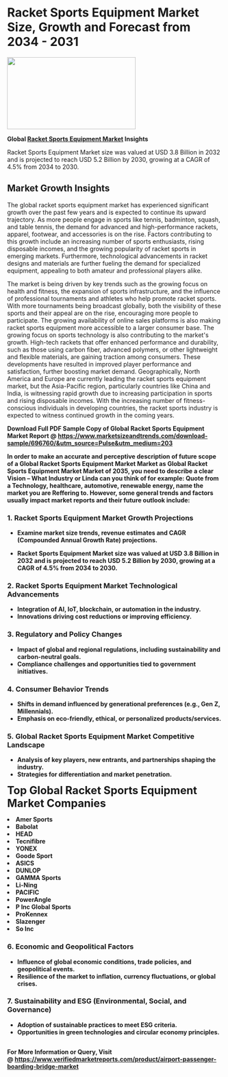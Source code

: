 <H1>Racket Sports Equipment Market Size, Growth and Forecast from 2034 - 2031</H1><img class="aligncenter size-medium wp-image-584254" src="https://thirdeyenews.in/wp-content/uploads/2034/09/Global-Market-Research-300x168.jpeg" alt="" width="300" height="168" /><p><strong>Global&nbsp;<a href="https://www.marketsizeandtrends.com/download-sample/696760/&amp;utm_source=Pulse&amp;utm_medium=203">Racket Sports Equipment Market</a> Insights</strong></p><p>Racket Sports Equipment Market size was valued at USD 3.8 Billion in 2032 and is projected to reach USD 5.2 Billion by 2030, growing at a CAGR of 4.5% from 2034 to 2030.</p><p><h2>Market Growth Insights</h2> <p>The global racket sports equipment market has experienced significant growth over the past few years and is expected to continue its upward trajectory. As more people engage in sports like tennis, badminton, squash, and table tennis, the demand for advanced and high-performance rackets, apparel, footwear, and accessories is on the rise. Factors contributing to this growth include an increasing number of sports enthusiasts, rising disposable incomes, and the growing popularity of racket sports in emerging markets. Furthermore, technological advancements in racket designs and materials are further fueling the demand for specialized equipment, appealing to both amateur and professional players alike.</p> <p><strong></strong></p> <p>The market is being driven by key trends such as the growing focus on health and fitness, the expansion of sports infrastructure, and the influence of professional tournaments and athletes who help promote racket sports. With more tournaments being broadcast globally, both the visibility of these sports and their appeal are on the rise, encouraging more people to participate. The growing availability of online sales platforms is also making racket sports equipment more accessible to a larger consumer base. The growing focus on sports technology is also contributing to the market's growth. High-tech rackets that offer enhanced performance and durability, such as those using carbon fiber, advanced polymers, or other lightweight and flexible materials, are gaining traction among consumers. These developments have resulted in improved player performance and satisfaction, further boosting market demand. Geographically, North America and Europe are currently leading the racket sports equipment market, but the Asia-Pacific region, particularly countries like China and India, is witnessing rapid growth due to increasing participation in sports and rising disposable incomes. With the increasing number of fitness-conscious individuals in developing countries, the racket sports industry is expected to witness continued growth in the coming years.</p> <p><strong></p><p><span class=""><strong>Download Full PDF Sample Copy of Global Racket Sports Equipment Market Report</strong> @ <a href="https://www.marketsizeandtrends.com/download-sample/696760/&amp;utm_source=Pulse&amp;utm_medium=203" target="_blank">https://www.marketsizeandtrends.com/download-sample/696760/&amp;utm_source=Pulse&amp;utm_medium=203</a></span></p><p>In order to make an accurate and perceptive description of future scope of a Global&nbsp;Racket Sports Equipment Market Market as Global&nbsp;Racket Sports Equipment Market Market of 2035, you need to describe a clear Vision &ndash; What Industry or Linda can you think of for example: Quote from a Technology, healthcare, automotive, renewable energy, name the market you are Reffering to. However, some general trends and factors usually impact market reports and their future outlook include:</p><h3>1.&nbsp;<strong>Racket Sports Equipment Market Growth Projections</strong></h3><ul><li>Examine market size trends, revenue estimates and CAGR (Compounded Annual Growth Rate) projections.</li><li><p>Racket Sports Equipment Market size was valued at USD 3.8 Billion in 2032 and is projected to reach USD 5.2 Billion by 2030, growing at a CAGR of 4.5% from 2034 to 2030.</p></li></ul><h3>2.&nbsp;<strong>Racket Sports Equipment Market Technological Advancements</strong></h3><ul><li>Integration of AI, IoT, blockchain, or automation in the industry.</li><li>Innovations driving cost reductions or improving efficiency.</li></ul><h3>3.&nbsp;<strong>Regulatory and Policy Changes</strong></h3><ul><li>Impact of global and regional regulations, including sustainability and carbon-neutral goals.</li><li>Compliance challenges and opportunities tied to government initiatives.</li></ul><h3>4.&nbsp;<strong>Consumer Behavior Trends</strong></h3><ul><li>Shifts in demand influenced by generational preferences (e.g., Gen Z, Millennials).</li><li>Emphasis on eco-friendly, ethical, or personalized products/services.</li></ul><h3>5.&nbsp;<strong>Global Racket Sports Equipment Market Competitive Landscape</strong></h3><ul><li>Analysis of key players, new entrants, and partnerships shaping the industry.</li><li>Strategies for differentiation and market penetration.</li></ul><p data-pm-slice="1 1 []"><span style="color: inherit; font-family: inherit; font-size: 25px;">Top Global Racket Sports Equipment Market Companies</span></p><div class="" data-test-id=""><p><li>Amer Sports</li><li> Babolat</li><li> HEAD</li><li> Tecnifibre</li><li> YONEX</li><li> Goode Sport</li><li> ASICS</li><li> DUNLOP</li><li> GAMMA Sports</li><li> Li-Ning</li><li> PACIFIC</li><li> PowerAngle</li><li> P Inc Global Sports</li><li> ProKennex</li><li> Slazenger</li><li> So Inc</li></p></div><h3>6.&nbsp;<strong>Economic and Geopolitical Factors</strong></h3><ul><li>Influence of global economic conditions, trade policies, and geopolitical events.</li><li>Resilience of the market to inflation, currency fluctuations, or global crises.</li></ul><h3>7.&nbsp;<strong>Sustainability and ESG (Environmental, Social, and Governance)</strong></h3><ul><li>Adoption of sustainable practices to meet ESG criteria.</li><li>Opportunities in green technologies and circular economy principles.</li></ul><h2><strong style="font-size: 14px;">For More Information or Query, Visit @&nbsp;</strong><a style="background-color: #ffffff; font-size: 14px;" href="https://www.marketsizeandtrends.com/report/racket-sports-equipment-market/" target="_blank">https://www.verifiedmarketreports.com/product/airport-passenger-boarding-bridge-market</a></h2>
